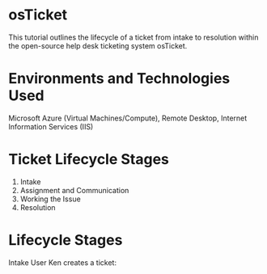 # osTicket
This tutorial outlines the lifecycle of a ticket from intake to resolution within the open-source help desk ticketing system osTicket.
# Environments and Technologies Used
Microsoft Azure (Virtual Machines/Compute), Remote Desktop, Internet Information Services (IIS)
# Ticket Lifecycle Stages
1. Intake
2. Assignment and Communication
3. Working the Issue
4. Resolution
# Lifecycle Stages
Intake
User Ken creates a ticket:
